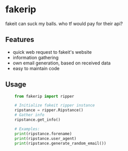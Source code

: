 # fakerip

fakeit can suck my balls. who tf would pay for their api?


## Features

- quick web request to fakeit's website
- information gathering
- own email generation, based on received data
- easy to maintain code


## Usage

```py
    from fakerip import ripper

    # Initialize fakeit ripper instance
    ripstance = ripper.Ripstance()
    # Gather info
    ripstance.get_info()

    # Examples:
    print(ripstance.forename)
    print(ripstance.user_agent)
    print(ripstance.generate_random_email())
```
    
